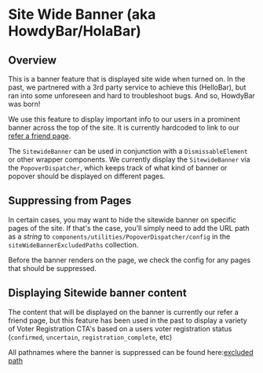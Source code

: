 # Site Wide Banner (aka HowdyBar/HolaBar)

## Overview

This is a banner feature that is displayed site wide when turned on. In the past, we partnered with a 3rd party service to achieve this (HelloBar), but ran into some unforeseen and hard to troubleshoot bugs. And so, HowdyBar was born!

We use this feature to display important info to our users in a prominent banner across the top of the site. It is currently hardcoded to link to our [refer a friend page](/development/features/referral-pages.md).

The `SitewideBanner` can be used in conjunction with a `DismissableElement` or other wrapper components. We currently display the `SitewideBanner` via the `PopoverDispatcher`, which keeps track of what kind of banner or popover should be displayed on different pages.

## Suppressing from Pages

In certain cases, you may want to hide the sitewide banner on specific pages of the site. If that's the case, you'll simply need to add the URL path as a _string_ to `components/utilities/PopoverDispatcher/config` in the `siteWideBannerExcludedPaths` collection.

Before the banner renders on the page, we check the config for any pages that should be suppressed.

## Displaying Sitewide banner content

The content that will be displayed on the banner is currently our refer a friend page, but this feature has been used in the past to display a variety of Voter Registration CTA's based on a users voter registration status (`confirmed`, `uncertain`, `registration_complete`, etc)

All pathnames where the banner is suppressed can be found here:[excluded path](https://github.com/DoSomething/phoenix-next/blob/master/resources/assets/components/utilities/PopoverDispatcher/config.js)
